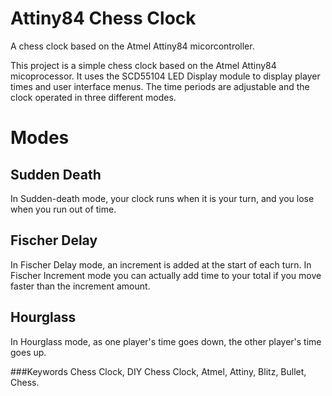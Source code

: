 # Attiny84 Chess Clock
A chess clock based on the Atmel Attiny84 micorcontroller.

This project is a simple chess clock based on the Atmel Attiny84 micoprocessor. It uses the SCD55104 LED Display 
module to display player times and user interface menus. The time periods are adjustable and the clock operated 
in three different modes. 

# Modes
## Sudden Death
In Sudden-death mode, your clock runs when it is your turn, and you lose when you run out of time. 

## Fischer Delay
In Fischer Delay mode, an increment is added at the start of each turn. In Fischer Increment mode you can actually 
add time to your total if you move faster than the increment amount. 

## Hourglass
In Hourglass mode, as one player's time goes down, the other player's time goes up. 

###Keywords
Chess Clock, DIY Chess Clock, Atmel, Attiny, Blitz, Bullet, Chess.
